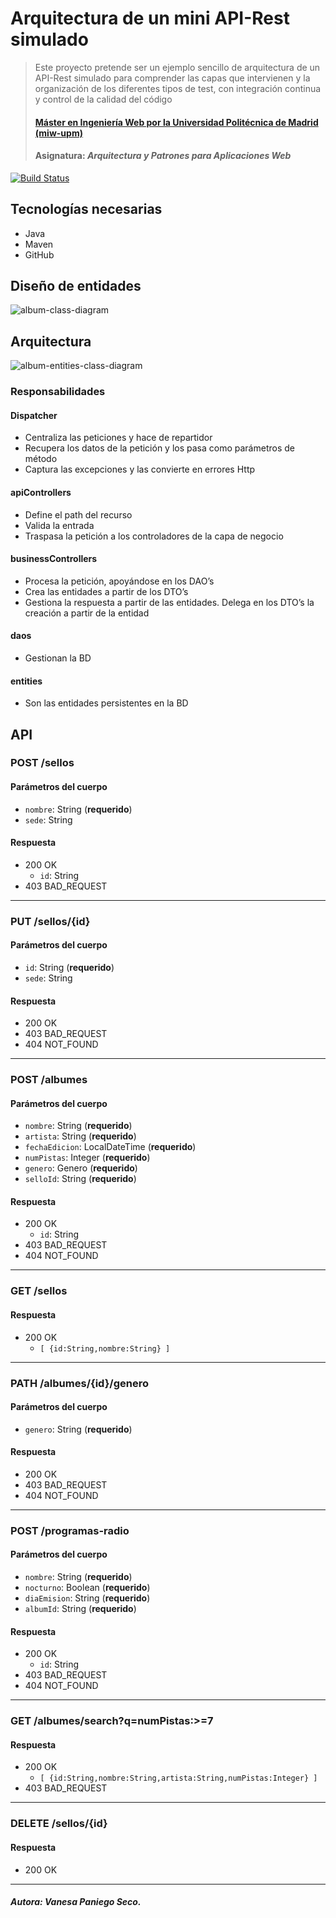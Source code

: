 # Arquitectura de un mini API-Rest simulado
> Este proyecto pretende ser un ejemplo sencillo de arquitectura de un API-Rest simulado para comprender las capas que intervienen y la organización de los diferentes tipos de test, con integración continua y control de la calidad del código
> #### [Máster en Ingeniería Web por la Universidad Politécnica de Madrid (miw-upm)](http://miw.etsisi.upm.es)
> #### Asignatura: *Arquitectura y Patrones para Aplicaciones Web*

[![Build Status](https://travis-ci.org/miw-upm/APAW-themes-layers.svg?branch=develop)](https://travis-ci.org/miw-upm/APAW-themes-layers)

## Tecnologías necesarias
* Java
* Maven
* GitHub

## Diseño de entidades
![album-class-diagram](https://github.com/vpaniego/APAW-ECP2-VanesaPaniego/blob/master/docs/APAW-ECP2-DiagramaClases-Album.png)

## Arquitectura
![album-entities-class-diagram](https://github.com/vpaniego/APAW-ECP2-VanesaPaniego/blob/master/docs/APAW-ECP2-ArquitecturaClases-Album.png)

### Responsabilidades
#### Dispatcher
* Centraliza las peticiones y hace de repartidor
* Recupera los datos de la petición y los pasa como parámetros de método
* Captura las excepciones y las convierte en errores Http
#### apiControllers
* Define el path del recurso
* Valida la entrada
* Traspasa la petición a los controladores de la capa de negocio
#### businessControllers
* Procesa la petición, apoyándose en los DAO’s
* Crea las entidades a partir de los DTO’s
* Gestiona la respuesta a partir de las entidades. Delega en los DTO’s la creación a partir de la entidad
#### daos
* Gestionan la BD
#### entities
* Son las entidades persistentes en la BD

## API
### POST /sellos
#### Parámetros del cuerpo
- `nombre`: String (**requerido**)
- `sede`: String
#### Respuesta
- 200 OK 
  - `id`: String
- 403 BAD_REQUEST
---
### PUT /sellos/{id}
#### Parámetros del cuerpo
- `id`: String (**requerido**)
- `sede`: String
#### Respuesta
- 200 OK
- 403 BAD_REQUEST
- 404 NOT_FOUND
---
### POST /albumes
#### Parámetros del cuerpo
- `nombre`: String (**requerido**)
- `artista`: String (**requerido**)
- `fechaEdicion`: LocalDateTime (**requerido**)
- `numPistas`: Integer (**requerido**)
- `genero`: Genero (**requerido**)
- `selloId`: String (**requerido**)
#### Respuesta
- 200 OK
  - `id`: String
- 403 BAD_REQUEST
- 404 NOT_FOUND
---
### GET /sellos
#### Respuesta
- 200 OK
  - `[ {id:String,nombre:String} ]`
---
### PATH /albumes/{id}/genero
#### Parámetros del cuerpo
- `genero`: String (**requerido**)
#### Respuesta
- 200 OK
- 403 BAD_REQUEST
- 404 NOT_FOUND
---
### POST /programas-radio
#### Parámetros del cuerpo
- `nombre`: String (**requerido**)
- `nocturno`: Boolean (**requerido**)
- `diaEmision`: String (**requerido**)
- `albumId`: String (**requerido**)
#### Respuesta
- 200 OK
  - `id`: String
- 403 BAD_REQUEST
- 404 NOT_FOUND
---
### GET /albumes/search?q=numPistas:>=7
#### Respuesta
- 200 OK
  - `[ {id:String,nombre:String,artista:String,numPistas:Integer} ]`
- 403 BAD_REQUEST
---
### DELETE /sellos/{id}
#### Respuesta
- 200 OK
---

##### Autora: Vanesa Paniego Seco.
